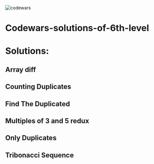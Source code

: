 ![codewars](https://user-images.githubusercontent.com/68942106/92642278-d0c6ea00-f294-11ea-95b8-7114305580ba.png)

# Codewars-solutions-of-6th-level
# Solutions:

## Array diff
## Counting Duplicates
## Find The Duplicated
## Multiples of 3 and 5 redux
## Only Duplicates
## Tribonacci Sequence
